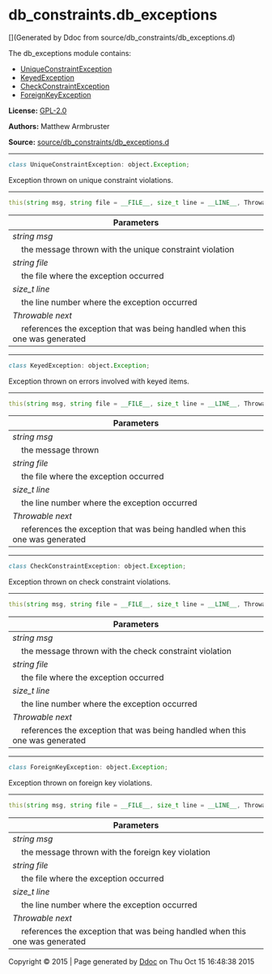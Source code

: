 # db_constraints.db_exceptions

[](Generated by Ddoc from source/db_constraints/db_exceptions.d)

The db_exceptions module contains:
  + [UniqueConstraintException](#UniqueConstraintException)
  + [KeyedException](#KeyedException)
  + [CheckConstraintException](#CheckConstraintException)
  + [ForeignKeyException](#ForeignKeyException)

**License:**
[GPL-2.0](https://github.com/marmy28/db_constraints/blob/master/LICENSE)


**Authors:**
Matthew Armbruster


**Source:** [source/db_constraints/db_exceptions.d](https://github.com/marmy28/db_constraints/tree/master/source/db_constraints/db_exceptions.d)



***
<a name="UniqueConstraintException" href="#UniqueConstraintException"></a>
```d
class UniqueConstraintException: object.Exception;

```

Exception thrown on unique constraint violations.

***
<a name="UniqueConstraintException.this" href="#UniqueConstraintException.this"></a>
```d
this(string msg, string file = __FILE__, size_t line = __LINE__, Throwable next = null);

```
Parameters |
---|
*string msg*|
&nbsp;&nbsp;&nbsp;&nbsp;the message thrown with the unique constraint violation|
*string file*|
&nbsp;&nbsp;&nbsp;&nbsp;the file where the exception occurred|
*size_t line*|
&nbsp;&nbsp;&nbsp;&nbsp;the line number where the exception occurred|
*Throwable next*|
&nbsp;&nbsp;&nbsp;&nbsp;references the exception that was being handled when this one was generated|





***
<a name="KeyedException" href="#KeyedException"></a>
```d
class KeyedException: object.Exception;

```

Exception thrown on errors involved with keyed items.

***
<a name="KeyedException.this" href="#KeyedException.this"></a>
```d
this(string msg, string file = __FILE__, size_t line = __LINE__, Throwable next = null);

```
Parameters |
---|
*string msg*|
&nbsp;&nbsp;&nbsp;&nbsp;the message thrown|
*string file*|
&nbsp;&nbsp;&nbsp;&nbsp;the file where the exception occurred|
*size_t line*|
&nbsp;&nbsp;&nbsp;&nbsp;the line number where the exception occurred|
*Throwable next*|
&nbsp;&nbsp;&nbsp;&nbsp;references the exception that was being handled when this one was generated|





***
<a name="CheckConstraintException" href="#CheckConstraintException"></a>
```d
class CheckConstraintException: object.Exception;

```

Exception thrown on check constraint violations.

***
<a name="CheckConstraintException.this" href="#CheckConstraintException.this"></a>
```d
this(string msg, string file = __FILE__, size_t line = __LINE__, Throwable next = null);

```
Parameters |
---|
*string msg*|
&nbsp;&nbsp;&nbsp;&nbsp;the message thrown with the check constraint violation|
*string file*|
&nbsp;&nbsp;&nbsp;&nbsp;the file where the exception occurred|
*size_t line*|
&nbsp;&nbsp;&nbsp;&nbsp;the line number where the exception occurred|
*Throwable next*|
&nbsp;&nbsp;&nbsp;&nbsp;references the exception that was being handled when this one was generated|





***
<a name="ForeignKeyException" href="#ForeignKeyException"></a>
```d
class ForeignKeyException: object.Exception;

```

Exception thrown on foreign key violations.

***
<a name="ForeignKeyException.this" href="#ForeignKeyException.this"></a>
```d
this(string msg, string file = __FILE__, size_t line = __LINE__, Throwable next = null);

```
Parameters |
---|
*string msg*|
&nbsp;&nbsp;&nbsp;&nbsp;the message thrown with the foreign key violation|
*string file*|
&nbsp;&nbsp;&nbsp;&nbsp;the file where the exception occurred|
*size_t line*|
&nbsp;&nbsp;&nbsp;&nbsp;the line number where the exception occurred|
*Throwable next*|
&nbsp;&nbsp;&nbsp;&nbsp;references the exception that was being handled when this one was generated|







Copyright :copyright: 2015 | Page generated by [Ddoc](http://dlang.org/ddoc.html) on Thu Oct 15 16:48:38 2015


